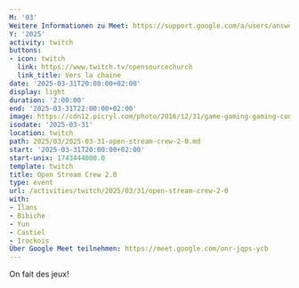 ```yaml
---
M: '03'
Weitere Informationen zu Meet: https://support.google.com/a/users/answer/9282720
Y: '2025'
activity: twitch
buttons:
- icon: twitch
  link: https://www.twitch.tv/opensourcechurch
  link_title: Vers la chaine
date: '2025-03-31T20:00:00+02:00'
display: light
duration: '2:00:00'
end: '2025-03-31T22:00:00+02:00'
image: https://cdn12.picryl.com/photo/2016/12/31/game-gaming-gaming-console-science-technology-555734-1024.png
isodate: '2025-03-31'
location: twitch
path: 2025/03/2025-03-31-open-stream-crew-2-0.md
start: '2025-03-31T20:00:00+02:00'
start-unix: 1743444000.0
template: twitch
title: Open Stream Crew 2.0
type: event
url: /activities/twitch/2025/03/31/open-stream-crew-2-0
with:
- Ilans
- Bibiche
- Yun
- Castiel
- Irockois
Über Google Meet teilnehmen: https://meet.google.com/onr-jqps-ycb
---
```

On fait des jeux!
